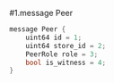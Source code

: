 #1.message Peer

```rust
message Peer {
    uint64 id = 1;
    uint64 store_id = 2;
    PeerRole role = 3;
    bool is_witness = 4;
}
```